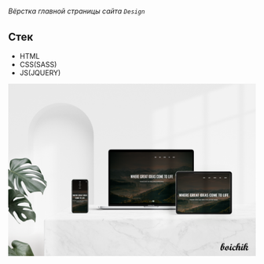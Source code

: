 ###### Вёрстка главной страницы сайта `Design`

## Стек
* HTML
* CSS(SASS)
* JS(JQUERY)

![Devices Mockup](/design.png)
